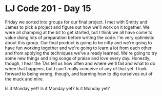 # LJ Code 201 - Day 15

Friday we sorted into groups for our final project. I met with Smitty and James to pick a project and figure out how we'll work on it together. We were all champing at the bit to get started, but I think we all have come to value doing lots of preparation before writing the code. I'm very optimistic about this group. Our final product is going to be nifty and we're going to have fun working together and we're going to learn a lot from each other and from applying the techniques we've already learned. We're going to try some new things and sing songs of praise and love every day. Honestly, though, I hear the TAs tell us how often and where we'll fail and what to do when that happens, but I can't really conceive of any of that yet. I look forward to being wrong, though, and learning how to dig ourselves out of the muck and mire.

Is it Monday yet? Is it Monday yet? Is it Monday yet?
